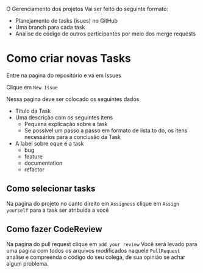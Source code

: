 O Gerenciamento dos projetos Vai ser feito do seguinte formato:

- Planejamento de tasks (isues) no GitHub
- Uma branch para cada task
- Analise de código de outros participantes por meio dos merge requests

# Como criar novas Tasks

Entre na pagina do repositório  e vá em Issues

Clique em `New Issue` 


Nessa pagina deve ser colocado os seguintes dados

- Titulo da Task
- Uma descrição com os seguintes itens
	- Pequena explicação sobre a task
	- Se possível um passo a passo em formato de lista to do, os itens necessários para a conclusão da Task 
- A label sobre oque é a task
	- bug
	- feature
	- documentation
	- refactor


## Como selecionar tasks

Na pagina do projeto no canto direito em `Assigness` clique em `Assign yourself` para a task ser atribuída a você



## Como fazer CodeReview

Na pagina do pull request clique em `add your review` 
Você será levado para uma pagina com todos os arquivos modificados naquele `PullRequest` analise e compreenda o código do seu colega, de sua opinião se achar algum problema.
